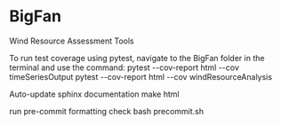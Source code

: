 # BigFan
Wind Resource Assessment Tools

To run test coverage using pytest, navigate to the BigFan folder in the terminal and use the command:
pytest --cov-report html --cov timeSeriesOutput
pytest --cov-report html --cov windResourceAnalysis

Auto-update sphinx documentation
make html

run pre-commit formatting check
bash precommit.sh